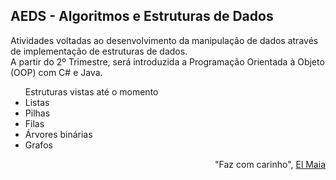 ## AEDS - Algoritmos e Estruturas de Dados

<p> Atividades voltadas ao desenvolvimento da manipulação de dados através de implementação de estruturas de dados. <br>A partir do 2º Trimestre, será introduzida a Programação Orientada à Objeto (OOP) com C# e Java. </br> </p>

<ul>
<caption> Estruturas vistas até o momento</caption>

<li> Listas </li>
<li> Pilhas </li>
<li> Filas </li>
<li> Árvores binárias </li>
<li> Grafos </li>

</ul>


<p align="right"> "Faz com carinho", <a href="https://github.com/elmaia/coltec/tree/master/AEDS"> El Maia </a> </p>
